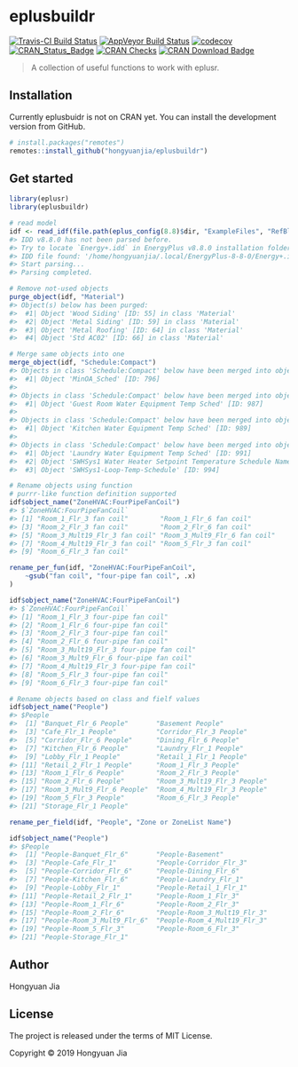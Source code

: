 
<!-- README.md is generated from README.Rmd. Please edit that file -->

# eplusbuildr

[![Travis-CI Build
Status](https://travis-ci.com/hongyuanjia/eplusbuildr.svg?branch=master)](https://travis-ci.com/hongyuanjia/eplusbuildr)
[![AppVeyor Build
Status](https://ci.appveyor.com/api/projects/status/github/hongyuanjia/eplusbuildr?branch=master&svg=true)](https://ci.appveyor.com/project/hongyuanjia/eplusbuildr)
[![codecov](https://codecov.io/gh/hongyuanjia/eplusbuildr/branch/master/graph/badge.svg)](https://codecov.io/gh/hongyuanjia/eplusbuildr)
[![CRAN\_Status\_Badge](http://www.r-pkg.org/badges/version/eplusbuildr)](https://cran.r-project.org/package=eplusbuildr)
[![CRAN
Checks](https://cranchecks.info/badges/summary/eplusbuildr)](https://cranchecks.info/pkgs/eplusbuildr)
[![CRAN Download
Badge](https://cranlogs.r-pkg.org/badges/eplusbuildr)](https://cran.r-project.org/package=eplusbuildr)

> A collection of useful functions to work with eplusr.

## Installation

Currently eplusbuidr is not on CRAN yet. You can install the development
version from GitHub.

``` r
# install.packages("remotes")
remotes::install_github("hongyuanjia/eplusbuildr")
```

## Get started

``` r
library(eplusr)
library(eplusbuildr)

# read model
idf <- read_idf(file.path(eplus_config(8.8)$dir, "ExampleFiles", "RefBldgLargeHotelNew2004_Chicago.idf"))
#> IDD v8.8.0 has not been parsed before.
#> Try to locate `Energy+.idd` in EnergyPlus v8.8.0 installation folder '/usr/local/EnergyPlus-8-8-0'.
#> IDD file found: '/home/hongyuanjia/.local/EnergyPlus-8-8-0/Energy+.idd'.
#> Start parsing...
#> Parsing completed.

# Remove not-used objects
purge_object(idf, "Material")
#> Object(s) below has been purged:
#>  #1| Object 'Wood Siding' [ID: 55] in class 'Material'
#>  #2| Object 'Metal Siding' [ID: 59] in class 'Material'
#>  #3| Object 'Metal Roofing' [ID: 64] in class 'Material'
#>  #4| Object 'Std AC02' [ID: 66] in class 'Material'

# Merge same objects into one
merge_object(idf, "Schedule:Compact")
#> Objects in class 'Schedule:Compact' below have been merged into object 'Kitchen_Exhaust_SCH' [ID: 428]:
#>  #1| Object 'MinOA_Sched' [ID: 796]
#> 
#> Objects in class 'Schedule:Compact' below have been merged into object 'Guest Room Water Equipment Hot Supply Temp Sched' [ID: 986]:
#>  #1| Object 'Guest Room Water Equipment Temp Sched' [ID: 987]
#> 
#> Objects in class 'Schedule:Compact' below have been merged into object 'Kitchen Water Equipment Hot Supply Temp Sched' [ID: 988]:
#>  #1| Object 'Kitchen Water Equipment Temp Sched' [ID: 989]
#> 
#> Objects in class 'Schedule:Compact' below have been merged into object 'Laundry Water Equipment Hot Supply Temp Sched' [ID: 990]:
#>  #1| Object 'Laundry Water Equipment Temp Sched' [ID: 991]
#>  #2| Object 'SWHSys1 Water Heater Setpoint Temperature Schedule Name' [ID: 993]
#>  #3| Object 'SWHSys1-Loop-Temp-Schedule' [ID: 994]

# Rename objects using function
# purrr-like function definition supported
idf$object_name("ZoneHVAC:FourPipeFanCoil")
#> $`ZoneHVAC:FourPipeFanCoil`
#> [1] "Room_1_Flr_3 fan coil"        "Room_1_Flr_6 fan coil"       
#> [3] "Room_2_Flr_3 fan coil"        "Room_2_Flr_6 fan coil"       
#> [5] "Room_3_Mult19_Flr_3 fan coil" "Room_3_Mult9_Flr_6 fan coil" 
#> [7] "Room_4_Mult19_Flr_3 fan coil" "Room_5_Flr_3 fan coil"       
#> [9] "Room_6_Flr_3 fan coil"

rename_per_fun(idf, "ZoneHVAC:FourPipeFanCoil",
    ~gsub("fan coil", "four-pipe fan coil", .x)
)

idf$object_name("ZoneHVAC:FourPipeFanCoil")
#> $`ZoneHVAC:FourPipeFanCoil`
#> [1] "Room_1_Flr_3 four-pipe fan coil"       
#> [2] "Room_1_Flr_6 four-pipe fan coil"       
#> [3] "Room_2_Flr_3 four-pipe fan coil"       
#> [4] "Room_2_Flr_6 four-pipe fan coil"       
#> [5] "Room_3_Mult19_Flr_3 four-pipe fan coil"
#> [6] "Room_3_Mult9_Flr_6 four-pipe fan coil" 
#> [7] "Room_4_Mult19_Flr_3 four-pipe fan coil"
#> [8] "Room_5_Flr_3 four-pipe fan coil"       
#> [9] "Room_6_Flr_3 four-pipe fan coil"

# Rename objects based on class and fielf values
idf$object_name("People")
#> $People
#>  [1] "Banquet_Flr_6 People"       "Basement People"           
#>  [3] "Cafe_Flr_1 People"          "Corridor_Flr_3 People"     
#>  [5] "Corridor_Flr_6 People"      "Dining_Flr_6 People"       
#>  [7] "Kitchen_Flr_6 People"       "Laundry_Flr_1 People"      
#>  [9] "Lobby_Flr_1 People"         "Retail_1_Flr_1 People"     
#> [11] "Retail_2_Flr_1 People"      "Room_1_Flr_3 People"       
#> [13] "Room_1_Flr_6 People"        "Room_2_Flr_3 People"       
#> [15] "Room_2_Flr_6 People"        "Room_3_Mult19_Flr_3 People"
#> [17] "Room_3_Mult9_Flr_6 People"  "Room_4_Mult19_Flr_3 People"
#> [19] "Room_5_Flr_3 People"        "Room_6_Flr_3 People"       
#> [21] "Storage_Flr_1 People"

rename_per_field(idf, "People", "Zone or ZoneList Name")

idf$object_name("People")
#> $People
#>  [1] "People-Banquet_Flr_6"       "People-Basement"           
#>  [3] "People-Cafe_Flr_1"          "People-Corridor_Flr_3"     
#>  [5] "People-Corridor_Flr_6"      "People-Dining_Flr_6"       
#>  [7] "People-Kitchen_Flr_6"       "People-Laundry_Flr_1"      
#>  [9] "People-Lobby_Flr_1"         "People-Retail_1_Flr_1"     
#> [11] "People-Retail_2_Flr_1"      "People-Room_1_Flr_3"       
#> [13] "People-Room_1_Flr_6"        "People-Room_2_Flr_3"       
#> [15] "People-Room_2_Flr_6"        "People-Room_3_Mult19_Flr_3"
#> [17] "People-Room_3_Mult9_Flr_6"  "People-Room_4_Mult19_Flr_3"
#> [19] "People-Room_5_Flr_3"        "People-Room_6_Flr_3"       
#> [21] "People-Storage_Flr_1"
```

## Author

Hongyuan Jia

## License

The project is released under the terms of MIT License.

Copyright © 2019 Hongyuan Jia
